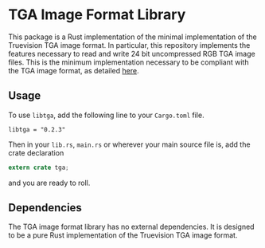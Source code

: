 # TGA Image Format Library
This package is a Rust implementation of the minimal implementation of the Truevision TGA image format. In particular, this repository implements the features necessary to read and write 24 bit uncompressed RGB TGA image files. This is the minimum implementation necessary to be compliant with the TGA image format, as detailed [here](http://paulbourke.net/dataformats/tga/).

## Usage
To use `libtga`, add the following line to your `Cargo.toml` file.
```
libtga = "0.2.3"
```
Then in your `lib.rs`, `main.rs` or wherever your main source file is, add the crate declaration
```rust
extern crate tga;
```
and you are ready to roll.

## Dependencies
The TGA image format library has no external dependencies. It is designed to be a pure Rust implementation of the Truevision TGA image format.
